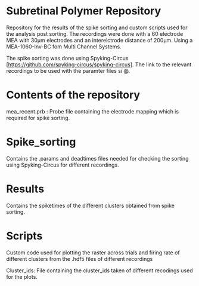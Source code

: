 # Subretinal Polymer Repository 

Repository for the results of the spike sorting and custom scripts used for the analysis post sorting.
The recordings were done with a 60 electrode MEA with 30&mu;m  electrodes and an interelctrode distance of 200&mu;m. Using a MEA-1060-Inv-BC fom Multi Channel Systems.


The spike sorting was done using Spyking-Circus [https://github.com/spyking-circus/spyking-circus]. The link to the relevant recordings to be used with the paramter files si @. 

# Contents of the repository

mea_recent.prb : Probe file containing the electrode mapping which is required for spike sorting.
# Spike_sorting

Contains the .params and deadtimes files needed for checking the sorting using Spyking-Circus for different recordings.



# Results
Contains the spiketimes of the different clusters obtained from spike sorting. 




# Scripts
Custom code used for plotting the raster across trials and firing rate of different clusters from the .hdf5 files of different recordings

Cluster_ids: File containing the cluster_ids taken of different recodings used for the plots.
